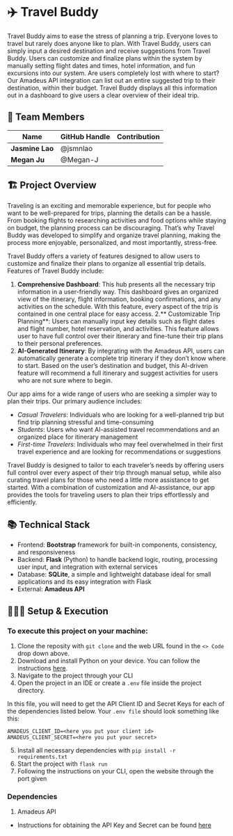 # ✈️ Travel Buddy

Travel Buddy aims to ease the stress of planning a trip. Everyone loves to travel but rarely does anyone like to plan. With Travel Buddy, users can simply input a desired destination and receive suggestions from Travel Buddy. Users can customize and finalize plans within the system by manually setting flight dates and times, hotel information, and fun excursions into our system. Are users completely lost with where to start? Our Amadeus API integration can list out an entire suggested trip to their destination, within their budget. Travel Buddy displays all this information out in a dashboard to give users a clear overview of their ideal trip.

## 🙌 Team Members

| Name            | GitHub Handle | Contribution |
| --------------- | ------------- | ------------ |
| **Jasmine Lao** | @jsmnlao      |              |
| **Megan Ju**    | @Megan-J      |              |

## 🏗️ Project Overview
Traveling is an exciting and memorable experience, but for people who want to be well-prepared for trips, planning the details can be a hassle. From booking flights to researching activities and food options while staying on budget, the planning process can be discouraging. That’s why Travel Buddy was developed to simplify and organize travel planning, making the process more enjoyable, personalized, and most importantly, stress-free. 

Travel Buddy offers a variety of features designed to allow users to customize and finalize their plans to organize all essential trip details. Features of Travel Buddy include:

1. **Comprehensive Dashboard**: This hub presents all the necessary trip information in a user-friendly way. This dashboard gives an organized view of the itinerary, flight information, booking confirmations, and any activities on the schedule. With this feature, every aspect of the trip is contained in one central place for easy access. 
2.** Customizable Trip Planning**: Users can manually input key details such as flight dates and flight number, hotel reservation, and activities. This feature allows user to have full control over their itinerary and fine-tune their trip plans to their personal preferences. 
3. **AI-Generated Itinerary**: By integrating with the Amadeus API, users can automatically generate a complete trip itinerary if they don’t know where to start. Based on the user’s destination and budget, this AI-driven feature will recommend a full itinerary and suggest activities for users who are not sure where to begin. 

Our app aims for a wide range of users who are seeking a simpler way to plan their trips. Our primary audience includes:
- _Casual Travelers_: Individuals who are looking for a well-planned trip but find trip planning stressful and time-consuming
- _Students_: Users who want AI-assisted travel recommendations and an organized place for itinerary management 
- _First-time Travelers_: Individuals who may feel overwhelmed in their first travel experience and are looking for recommendations or suggestions 

Travel Buddy is designed to tailor to each traveler’s needs by offering users full control over every aspect of their trip through manual setup, while also curating travel plans for those who need a little more assistance to get started. With a combination of customization and AI-assistance, our app provides the tools for traveling users to plan their trips effortlessly and efficiently. 


## 📚 Technical Stack

- Frontend: **Bootstrap** framework for built-in components, consistency, and responsiveness
- Backend: **Flask** (Python) to handle backend logic, routing, processing user input, and integration with external services
- Database: **SQLite**, a simple and lightweight database ideal for small applications and its easy integration with Flask 
- External: **Amadeus API**

## 👩🏽‍💻 Setup & Execution

### To execute this project on your machine:

1. Clone the reposity with `git clone` and the web URL found in the `<> Code` drop down above.
2. Download and install Python on your device. You can follow the instructions [here](https://www.python.org/downloads/).
3. Navigate to the project through your CLI
4. Open the project in an IDE or create a `.env` file inside the project directory.

In this file, you will need to get the API Client ID and Secret Keys for each of the dependencies listed below. Your `.env file` should look something like this:

```
AMADEUS_CLIENT_ID=<here you put your client id>
AMADEUS_CLIENT_SECRET=<here you put your secret>
```

5. Install all necessary dependencies with `pip install -r requirements.txt`
6. Start the project with `flask run`
7. Following the instructions on your CLI, open the website through the port given

### Dependencies

1. Amadeus API

- Instructions for obtaining the API Key and Secret can be found [here](https://developers.amadeus.com/self-service/apis-docs/guides/developer-guides/quick-start/)
